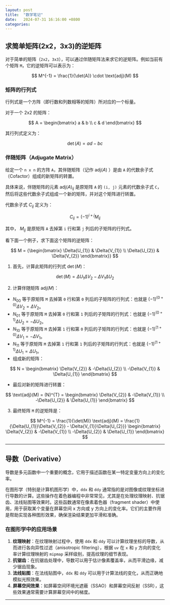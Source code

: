 ```yaml
---
layout: post
title:  "数学笔记"
date:   2024-07-31 16:16:00 +0800
categories:
---
```


## 求简单矩阵(2x2，3x3)的逆矩阵

对于简单的矩阵（`2x2`，`3x3`），可以通过伴随矩阵法来求它的逆矩阵。例如当前有个矩阵 `M`，它的逆矩阵可以表示为：

$$
M^{-1} = \frac{1}{\det(A)} \cdot \text{adj}(M)
$$

### 矩阵的行列式

行列式是一个方阵（即行数和列数相等的矩阵）所对应的一个标量。

对于一个 2x2 的矩阵：

$$
A = \begin{bmatrix}
    a & b \\
    c & d
\end{bmatrix}
$$

其行列式定义为：

$$
\det(A) = ad - bc
$$

### 伴随矩阵（Adjugate Matrix）

给定一个 `n x n` 的方阵 `A`，其伴随矩阵（记作 $\text{adj}(A)$ ）是由 `A` 的代数余子式（Cofactor）组成的新矩阵的转置。

具体来说，伴随矩阵的元素 $\text{adj}(A)_{ij}$ 是原矩阵 `A` 的 `(i, j)` 元素的代数余子式 `C`，然后将这些代数余子式组成一个新的矩阵，并对这个矩阵进行转置。

代数余子式 $C_{ij}$ 定义为：

$$
C_{ij} = (-1)^{i + j}M_{ij}
$$

其中， $M_{ij}$ 是原矩阵 `A` 去掉第 `i` 行和第 `j` 列后的子矩阵的行列式。

看下面一个例子，求下面这个矩阵的逆矩阵：

$$
M =
{\begin{bmatrix}
    \Delta{U_{1}} & \Delta{V_{1}} \\
    \Delta{U_{2}} & \Delta{V_{2}}
\end{bmatrix}}
$$

1. 首先，计算此矩阵的行列式 $\det(M)$：

$$
\det(M) = \Delta{U_{1}}\Delta{V_{2}} - \Delta{V_{1}}\Delta{U_{2}}
$$

2. 计算伴随矩阵 $\text{adj}(M)$：
  - $N_{00}$ 等于原矩阵 `M` 去掉第 `0` 行和第 `0` 列后的子矩阵的行列式：也就是 $(-1)^{(0 + 0)}\Delta{V_{2}} = \Delta{V_{2}}$。
  - $N_{01}$ 等于原矩阵 `M` 去掉第 `0` 行和第 `1` 列后的子矩阵的行列式：也就是 $(-1)^{(0 + 1)}\Delta{U_{2}} = -\Delta{U_{2}}$。
  - $N_{10}$ 等于原矩阵 `M` 去掉第 `1` 行和第 `0` 列后的子矩阵的行列式：也就是 $(-1)^{(1 + 0)}\Delta{V_{1}} = -\Delta{V_{1}}$。
  - $N_{11}$ 等于原矩阵 `M` 去掉第 `1` 行和第 `1` 列后的子矩阵的行列式：也就是 $(-1)^{(1 + 1)}\Delta{U_{1}} = \Delta{U_{1}}$。
  - 组成新的矩阵：

  $$
  N =
  \begin{bmatrix}
      \Delta{V_{2}} & -\Delta{U_{2}} \\
      -\Delta{V_{1}} & \Delta{U_{1}}
  \end{bmatrix}
  $$

  - 最后对新的矩阵进行转置：

  $$
  \text{adj}(M) =
  (N)^{T} =
  \begin{bmatrix}
      \Delta{V_{2}} & -\Delta{V_{1}} \\
      -\Delta{U_{2}} & \Delta{U_{1}}
  \end{bmatrix}
  $$

3. 最终矩阵 `M` 的逆矩阵是：

  $$
  M^{-1} =
  \frac{1}{\det(M)}
  \text{adj}(M) =
  \frac{1}{\Delta{U_{1}}\Delta{V_{2}} - \Delta{V_{1}}\Delta{U_{2}}}
  \begin{bmatrix}
      \Delta{V_{2}} & -\Delta{V_{1}} \\
      -\Delta{U_{2}} & \Delta{U_{1}}
  \end{bmatrix}
  $$

---

## 导数（Derivative）

导数是多元函数中一个重要的概念，它用于描述函数在某一特定变量方向上的变化率。

在图形学（特别是计算机图形学）中，`ddx` 和 `ddy` 通常指的是对图像或纹理坐标进行导数的计算。这些操作在着色器编程中非常常见，尤其是在处理纹理映射、抗锯齿、法线贴图等效果时。这些函数通常在像素着色器（fragment shader）中使用，用于获取某个变量在屏幕空间 x 方向或 y 方向上的变化率。它们的主要作用是帮助实现各种图形效果，确保渲染结果更加平滑和准确。

### 在图形学中的应用场景

1. **纹理映射**：在纹理映射过程中，使用 `ddx` 和 `ddy` 可以计算纹理坐标的导数，从而进行各向异性过滤（anisotropic filtering），根据 `uv` 在 `x` 和 `y` 方向的变化率计算纹理映射的 `mipmap` 采样级别，提高纹理的细节表现。
2. **抗锯齿**：在抗锯齿处理中，导数可以用于估计像素覆盖率，从而平滑边缘，减少锯齿现象。
3. **法线贴图**：在法线贴图中，`ddx` 和 `ddy` 可以用于计算法线的变化，从而正确地模拟光照效果。
4. **屏幕空间效果**：如屏幕空间环境光遮蔽（SSAO）和屏幕空间反射（SSR），这些效果通常需要计算屏幕空间中的梯度。

---
